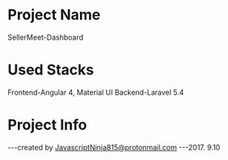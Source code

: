 # Project Name
SellerMeet-Dashboard

# Used Stacks
Frontend-Angular 4, Material UI
Backend-Laravel 5.4

# Project Info
 ---created by JavascriptNinja815@protonmail.com
 ---2017. 9.10
